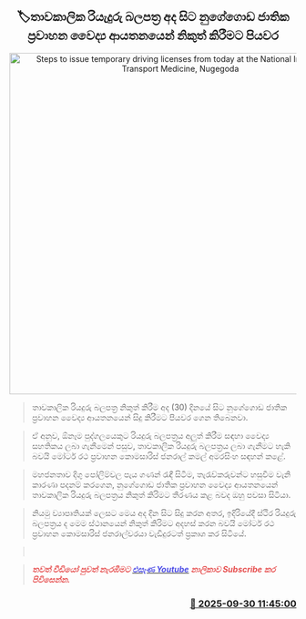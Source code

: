 <p align='center'><b><h2 align='center' title='Steps to issue temporary driving licenses from today at the National Institute of Transport Medicine, Nugegoda'>🏷තාවකාලික රියැදුරු බලපත්‍ර අද සිට නුගේගොඩ ජාතික ප්‍රවාහන වෛද්‍ය ආයතනයෙන් නිකුත් කිරීමට පියවර</h2></b></p>
<p align='center'><img src='https://helakuru.sgp1.cdn.digitaloceanspaces.com/esana/images/lib/srilanka-license[1].jpg' width='600' alt='Steps to issue temporary driving licenses from today at the National Institute of Transport Medicine, Nugegoda'></p>

> තාවකාලික රියදුරු බලපත්‍ර නිකුත් කිරීම අද (30) දිනයේ සිට නුගේගොඩ ජාතික ප්‍රවාහන වෛද්‍ය ආයතනයෙන් සිදු කිරීමට පියවර ගෙන තිබෙනවා.

> ඒ අනුව, ඕනෑම පුද්ගලයෙකුට රියදුරු බලපත්‍රය අලුත් කිරීම සඳහා වෛද්‍ය සහතිකය ලබා ගැනීමෙන් පසුව, තාවකාලික රියදුරු බලපත්‍රය ලබා ගැනීමට හැකි බවයි මෝටර් රථ ප්‍රවාහන කොමසාරිස් ජනරාල් කමල් අමරසිංහ සඳහන් කළේ.

> මහජනතාව දිගු පෝලිම්වල පැය ගණන් රැඳී සිටීම, තැරැව්කරුවන්ට හසුවීම වැනි කාරණා පදනම් කරගෙන, නුගේගොඩ ජාතික ප්‍රවාහන වෛද්‍ය ආයතනයෙන් තාවකාලික රියදුරු බලපත්‍රය නිකුත් කිරිමට තීරණය කළ බවද ඔහු පවසා සිටියා.

> නියමු ව්‍යාපෘතියක් ලෙසට මෙය අද දින සිට සිදු කරන අතර, ඉදිරියේදී ස්ථිර රියදුරු බලපත්‍රය ද මෙම ස්ථානයෙන් නිකුත් කිරිමට අදහස් කරන බවයි මෝටර් රථ ප්‍රවාහන කොමසාරිස් ජනරාල්වරයා වැඩිදුරටත් ප්‍රකාශ කර සිටියේ.

>  

> <span style='color:#e64d4d'><em><strong>තවත් වීඩියෝ පුවත් නැරඹීමට </strong></em></span><a href='https://youtube.com/@esanamedia?si=UZCWEZmqFcpzlvdV'><span style='color:#4d4de6'><em><strong>එසැණ Youtube</strong></em></span></a><span style='color:#e64d4d'><em><strong> නාලිකාව Subscribe කර පිවිසෙන්න.</strong></em></span>



<h3 align='right'><a href='https://www.helakuru.lk/esana/p/114088/'>📅 2025-09-30 11:45:00</a></h3>
